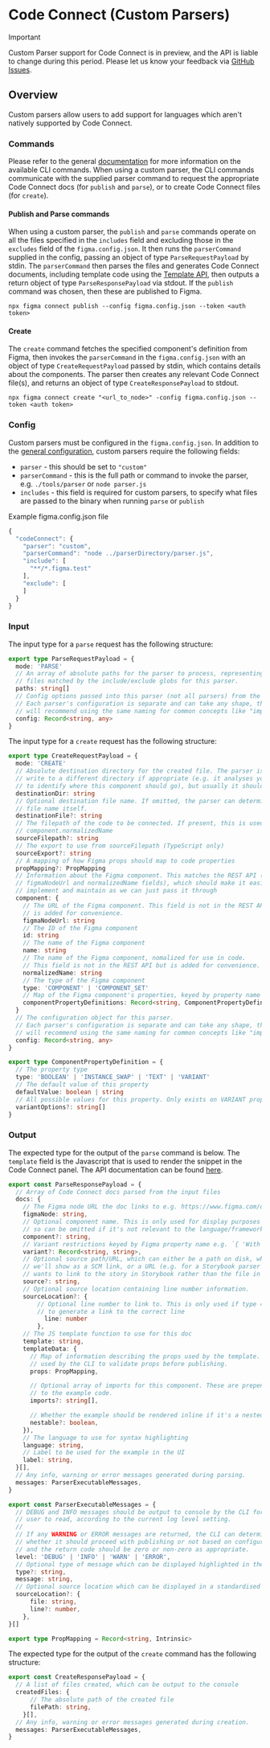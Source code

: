 # Code Connect (Custom Parsers)

> [!IMPORTANT]
> Custom Parser support for Code Connect is in preview, and the API is liable to change during this period. Please let us know your feedback via [GitHub Issues](https://github.com/figma/code-connect/issues/new/choose).

## Overview

Custom parsers allow users to add support for languages which aren't natively supported by Code Connect.

### Commands

Please refer to the general [documentation](https://github.com/figma/code-connect/tree/main/docs) for more information on the available CLI commands. When using a custom parser, the CLI commands communicate with the supplied parser command to request the appropriate Code Connect docs (for `publish` and `parse`), or to create Code Connect files (for `create`).

#### Publish and Parse commands

When using a custom parser, the `publish` and `parse` commands operate on all the files specified in the `includes` field and excluding those in the `excludes` field of the `figma.config.json`. It then runs the `parserCommand` supplied in the config, passing an object of type `ParseRequestPayload` by stdin. The `parserCommand` then parses the files and generates Code Connect documents, including template code using the [Template API](https://github.com/figma/code-connect/tree/main/docs/template_api.md), then outputs a return object of type `ParseResponsePayload` via stdout. If the `publish` command was chosen, then these are published to Figma.

```
npx figma connect publish --config figma.config.json --token <auth token>
```

#### Create

The `create` command fetches the specified component's definition from Figma, then invokes the `parserCommand` in the `figma.config.json` with an object of type `CreateRequestPayload` passed by stdin, which contains details about the components. The parser then creates any relevant Code Connect file(s), and returns an object of type `CreateResponsePayload` to stdout.


```
npx figma connect create "<url_to_node>" -config figma.config.json --token <auth token>
```

### Config
Custom parsers must be configured in the `figma.config.json`. In addition to the [general configuration](https://github.com/figma/code-connect/blob/main/README.md#general-configuration), custom parsers require the following fields:
- `parser` - this should be set to `"custom"`
- `parserCommand` - this is the full path or command to invoke the parser, e.g. `./tools/parser` or `node parser.js`
- `includes` - this field is required for custom parsers, to specify what files are passed to the binary when running `parse` or `publish`

Example figma.config.json file

```typescript
{
  "codeConnect": {
    "parser": "custom",
    "parserCommand": "node ../parserDirectory/parser.js",
    "include": [
      "**/*.figma.test"
    ],
    "exclude": [
    ]
  }
}

```

### Input
The input type for a `parse` request has the following structure:

```typescript
export type ParseRequestPayload = {
  mode: 'PARSE'
  // An array of absolute paths for the parser to process, representing all
  // files matched by the include/exclude globs for this parser.
  paths: string[]
  // Config options passed into this parser (not all parsers) from the config.
  // Each parser's configuration is separate and can take any shape, though we
  // will recommend using the same naming for common concepts like "importPaths".
  config: Record<string, any>
}
```

The input type for a `create` request has the following structure:

```typescript
export type CreateRequestPayload = {
  mode: 'CREATE'
  // Absolute destination directory for the created file. The parser is free to
  // write to a different directory if appropriate (e.g. it analyses your codebase
  // to identify where this component should go), but usually it should respect this.
  destinationDir: string
  // Optional destination file name. If omitted, the parser can determine the
  // file name itself.
  destinationFile?: string
  // The filepath of the code to be connected. If present, this is used instead of
  // component.normalizedName
  sourceFilepath?: string
  // The export to use from sourceFilepath (TypeScript only)
  sourceExport?: string
  // A mapping of how Figma props should map to code properties
  propMapping?: PropMapping
  // Information about the Figma component. This matches the REST API (except the
  // figmaNodeUrl and normalizedName fields), which should make it easier to
  // implement and maintain as we can just pass it through
  component: {
    // The URL of the Figma component. This field is not in the REST API but
    // is added for convenience.
    figmaNodeUrl: string
    // The ID of the Figma component
    id: string
    // The name of the Figma component
    name: string
    // The name of the Figma component, nomalized for use in code.
    // This field is not in the REST API but is added for convenience.
    normalizedName: string
    // The type of the Figma component
    type: 'COMPONENT' | 'COMPONENT_SET'
    // Map of the Figma component's properties, keyed by property name
    componentPropertyDefinitions: Record<string, ComponentPropertyDefinition>
  }
  // The configuration object for this parser.
  // Each parser's configuration is separate and can take any shape, though we
  // will recommend using the same naming for common concepts like "importPaths".
  config: Record<string, any>
}

export type ComponentPropertyDefinition = {
  // The property type
  type: 'BOOLEAN' | 'INSTANCE_SWAP' | 'TEXT' | 'VARIANT'
  // The default value of this property
  defaultValue: boolean | string
  // All possible values for this property. Only exists on VARIANT properties
  variantOptions?: string[]
}
```

### Output
The expected type for the output of the `parse` command is below. The `template` field is the Javascript that is used to render the snippet in the Code Connect panel. The API documentation can be found [here](https://github.com/figma/code-connect/tree/main/docs/templates_api.md).

```typescript
export const ParseResponsePayload = {
  // Array of Code Connect docs parsed from the input files
  docs: {
    // The Figma node URL the doc links to e.g. https://www.figma.com/design/123/MyFile?node-id=1-1
    figmaNode: string,
    // Optional component name. This is only used for display purposes
    // so can be omitted if it's not relevant to the language/framework
    component?: string,
    // Variant restrictions keyed by Figma property name e.g. `{ 'With icon': true }`
    variant?: Record<string, string>,
    // Optional source path/URL, which can either be a path on disk, which
    // we'll show as a SCM link, or a URL (e.g. for a Storybook parser which
    // wants to link to the story in Storybook rather than the file in Github)
    source?: string,
    // Optional source location containing line number information.
    sourceLocation?: {
        // Optional line number to link to. This is only used if type === 'PATH',
        // to generate a link to the correct line
          line: number
        },
    // The JS template function to use for this doc
    template: string,
    templateData: {
      // Map of information describing the props used by the template. This is
      // used by the CLI to validate props before publishing.
      props: PropMapping,

      // Optional array of imports for this component. These are prepended
      // to the example code.
      imports?: string[],

      // Whether the example should be rendered inline if it's a nested instance
      nestable?: boolean,
    }),
    // The language to use for syntax highlighting
    language: string,
    // Label to be used for the example in the UI
    label: string,
  }[],
  // Any info, warning or error messages generated during parsing.
  messages: ParserExecutableMessages,
}

export const ParserExecutableMessages = {
  // DEBUG and INFO messages should be output to console by the CLI for the
  // user to read, according to the current log level setting.
  //
  // If any WARNING or ERROR messages are returned, the CLI can determine
  // whether it should proceed with publishing or not based on configuration
  // and the return code should be zero or non-zero as appropriate.
  level: 'DEBUG' | 'INFO' | 'WARN' | 'ERROR',
  // Optional type of message which can be displayed highlighted in the output
  type?: string,
  message: string,
  // Optional source location which can be displayed in a standardised form
  sourceLocation?: {
      file: string,
      line?: number,
    },
}[]

export type PropMapping = Record<string, Intrinsic>
```

The expected type for the output of the `create` command has the following structure:

```typescript
export const CreateResponsePayload = {
  // A list of files created, which can be output to the console
  createdFiles: {
      // The absolute path of the created file
      filePath: string,
    }[],
  // Any info, warning or error messages generated during creation.
  messages: ParserExecutableMessages,
}
```
